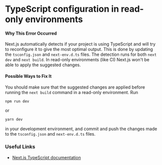 # TypeScript configuration in read-only environments

#### Why This Error Occurred

Next.js automatically detects if your project is using TypeScript and will try to reconfigure it to give the most optimal output. This is done by updating the `tsconfig.json` and `next-env.d.ts` files. The detection runs for both `next dev` and `next build`. In read-only environments (like CI) Next.js won't be able to apply the suggested changes.

#### Possible Ways to Fix It

You should make sure that the suggested changes are applied before running the `next build` command in a read-only environment. Run

```bash
npm run dev
```

or

```bash
yarn dev
```

in your development environment, and commit and push the changes made to the `tsconfig.json` and `next-env.d.ts` files.

### Useful Links

- [Next.js TypeScript documentation](https://nextjs.org/docs/basic-features/typescript#existing-projects)
